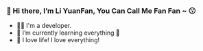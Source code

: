 ### 👋 Hi there, I’m Li YuanFan, You Can Call Me Fan Fan ~ 😗
- 👨‍💻 I'm a developer.
- 🌱 I’m currently learning everything 🤣
- 💞️ I love life! I love everything!